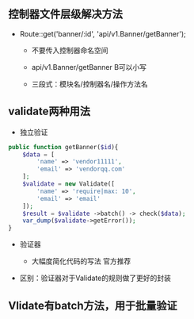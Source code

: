## 控制器文件层级解决方法

* Route::get\('banner/:id', 'api/v1.Banner/getBanner'\);

  * 不要传入控制器命名空间

  * api/v1.Banner/getBanner    B可以小写
  
  - 三段式：模块名/控制器名/操作方法名

## validate两种用法

* 独立验证

```php
public function getBanner($id){
    $data = [
        'name' => 'vendor11111',
        'email' => 'vendorqq.com'
    ];
    $validate = new Validate([
        'name' => 'require|max: 10',
        'email' => 'email'
    ]);
    $result = $validate ->batch() -> check($data);
    var_dump($validate->getError());
}
```

* 验证器

  * 大幅度简化代码的写法    官方推荐

* 区别：验证器对于Validate的规则做了更好的封装



## Vlidate有batch方法，用于批量验证


